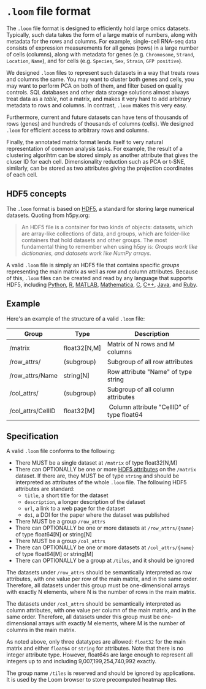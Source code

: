 
# `.loom` file format

The `.loom` file format is designed to efficiently hold large omics datasets. Typically, such data takes the form of a large
matrix of numbers, along with metadata for the rows and columns. For example, single-cell RNA-seq data consists of
expression measurements for all genes (rows) in a large number of cells (columns), along with metadata for genes (e.g. `Chromosome`,
`Strand`, `Location`, `Name`), and for cells (e.g. `Species`, `Sex`, `Strain`, `GFP positive`). 

We designed `.loom` files to represent such datasets in a way that treats rows and columns the same. You may want to cluster
both genes and cells, you may want to perform PCA on both of them, and filter based on quality controls. SQL databases
and other data storage solutions almost always treat data as a *table*, not a matrix, and makes it very hard to add arbitrary
metadata to rows and columns. In contrast, `.loom` makes this very easy.

Furthermore, current and future datasets can have tens of thousands of rows (genes) and hundreds of thousands of columns (cells). We 
designed `.loom` for efficient access to arbitrary rows and columns. 

Finally, the annotated matrix format lends itself to very natural representation of common analysis tasks. For example, the result
of a clustering algorihtm can be stored simply as another attribute that gives the cluser ID for each cell. Dimensionality 
reduction such as PCA or t-SNE, similarly, can be stored as two attributes giving the projection coordinates of each cell.

## HDF5 concepts

The `.loom` format is based on [HDF5](https://en.wikipedia.org/wiki/Hierarchical_Data_Format), a standard for storing large 
numerical datasets. Quoting from h5py.org:

> An HDF5 file is a container for two kinds of objects: datasets, which are array-like collections of data, 
> and groups, which are folder-like containers that hold datasets and other groups. The most fundamental 
> thing to remember when using h5py is: *Groups work like dictionaries, and datasets work like NumPy arrays*.

A valid `.loom` file is simply an HDF5 file that contains specific *groups* representing the main matrix
as well as row and column attributes. Because of this, `.loom` files can be created and read by any language
that supports HDF5, including [Python](http://h5py.org),
[R](http://bioconductor.org/packages/release/bioc/html/rhdf5.html), 
[MATLAB](http://se.mathworks.com/help/matlab/low-level-functions.html), [Mathematica](https://reference.wolfram.com/language/ref/format/HDF5.html), 
[C](https://www.hdfgroup.org/HDF5/doc/index.html), [C++](https://www.hdfgroup.org/HDF5/doc/cpplus_RM/), 
[Java](https://www.hdfgroup.org/products/java/), and [Ruby](https://rubygems.org/gems/hdf5/versions/0.3.5).

## Example

Here's an example of the structure of a valid `.loom` file:

|Group|Type|Description|
|-----|----|-----------|
|/matrix|float32[N,M]|Matrix of N rows and M columns|
|/row_attrs/| (subgroup) | Subgroup of all row attributes|
|/row_attrs/Name|string[N]| Row attribute "Name" of type string|
|/col_attrs/|(subgroup)|Subgroup of all column attributes|
|/col_attrs/CellID|float32[M] | Column attribute "CellID" of type float64 |

## Specification

A valid `.loom` file conforms to the following:

* There MUST be a single dataset at `/matrix` of type float32[N,M]
* There can OPTIONALLY be one or more [HDF5 attributes](https://www.hdfgroup.org/HDF5/Tutor/crtatt.html) on the `/matrix` dataset. 
  If there are, they MUST be of type `string` and should be interpreted as attributes of the whole `.loom` file. 
  The following HDF5 attributes are standard: 
  * `title`, a short title for the dataset
  * `description`, a longer description of the dataset
  * `url`, a link to a web page for the dataset
  * `doi`, a DOI for the paper where the dataset was published
* There MUST be a group `/row_attrs`
* There can OPTIONALLY be one or more datasets at `/row_attrs/{name}` of type float64[N] or string[N]
* There MUST be a group `/col_attrs`
* There can OPTIONALLY be one or more datasets at `/col_attrs/{name}` of type float64[M] or string[M]
* There can OPTIONALLY be a group at `/tiles`, and it should be ignored

The datasets under `/row_attrs` should be semantically interpreted as row attributes, with one value
per row of the main matrix, and in the same order. Therefore, all datasets under this group must 
be one-dimensional arrays with exactly N elements, where N is the number of rows in the main matrix.

The datasets under `/col_attrs` should be semantically interpreted as column attributes, with one value
per column of the main matrix, and in the same order. Therefore, all datasets under this group must 
be one-dimensional arrays with exactly M elements, where M is the number of columns in the main matrix.

As noted above, only three datatypes are allowed: `float32` for the main matrix and either `float64` or
`string` for attributes. Note that there is no integer attribute type. However, float64s are large enough to 
represent all integers up to and including 9,007,199,254,740,992 exactly. 

The group name `/tiles` is reserved and should be ignored by applications. It is used by the Loom
browser to store precomputed heatmap tiles.

